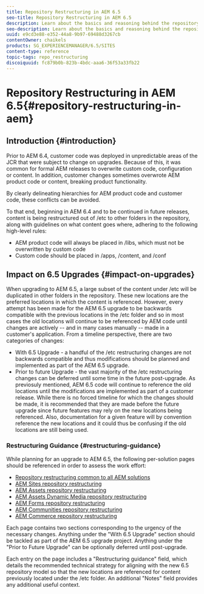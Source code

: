```yaml
---
title: Repository Restructuring in AEM 6.5
seo-title: Repository Restructuring in AEM 6.5
description: Learn about the basics and reasoning behind the repository restructuring in AEM 6.5
seo-description: Learn about the basics and reasoning behind the repository restructuring in AEM 6.5
uuid: e9cd3e88-e352-44a8-9b97-69488d3267cb
contentOwner: chaikels
products: SG_EXPERIENCEMANAGER/6.5/SITES
content-type: reference
topic-tags: repo_restructuring
discoiquuid: fc879b0b-823b-4bdc-aaa6-36f53a33fb22
---
```


# Repository Restructuring in AEM 6.5{#repository-restructuring-in-aem}

## Introduction {#introduction}

Prior to AEM 6.4, customer code was deployed in unpredictable areas of the JCR that were subject to change on upgrades. Because of this, it was common for formal AEM releases to overwrite custom code, configuration or content. In addition, customer changes sometimes overwrote AEM product code or content, breaking product functionality.

By clearly delineating hierarchies for AEM product code and customer code, these conflicts can be avoided.

To that end, beginning in AEM 6.4 and to be continued in future releases, content is being restructured out of /etc to other folders in the repository, along with guidelines on what content goes where, adhering to the following high-level rules:

* AEM product code will always be placed in /libs, which must not be overwritten by custom code
* Custom code should be placed in /apps, /content, and /conf

## Impact on 6.5 Upgrades {#impact-on-upgrades}

When upgrading to AEM 6.5, a large subset of the content under /etc will be duplicated in other folders in the repository. These new locations are the preferred locations in which the content is referenced. However, every attempt has been made for the AEM 6.5 upgrade to be backwards compatible with the previous locations in the /etc folder and so in most cases the old locations will continue to be referenced by AEM code until changes are actively -- and in many cases manually -- made in a customer's application. From a timeline perspective, there are two categories of changes:

* With 6.5 Upgrade - a handful of the /etc restructuring changes are not backwards compatible and thus modifications should be planned and implemented as part of the AEM 6.5 upgrade.
* Prior to future Upgrade - the vast majority of the /etc restructuring changes can be deferred until some time in the future post-upgrade. As previosuly mentioned, AEM 6.5 code will continue to reference the old locations until the modifications are implemented as part of a customer release. While there is no forced timeline for which the changes should be made, it is recommended that they are made before the future upgrade since future features may rely on the new locations being referenced. Also, documentation for a given feature will by convention reference the new locations and it could thus be confusing if the old locations are still being used.

### Restructuring Guidance {#restructuring-guidance}

While planning for an upgrade to AEM 6.5, the following per-solution pages should be referenced in order to assess the work effort:

* [Repository restructuring common to all AEM solutions](/help/sites-deploying/all-repository-restructuring-in-aem-6-4.md)
* [AEM Sites repository restructuring](/help/sites-deploying/sites-repository-restructuring-in-aem-6-4.md)
* [AEM Assets repository restructuring](/help/sites-deploying/assets-repository-restructuring-in-aem-6-4.md)
* [AEM Assets Dynamic Media repository restructuring](/help/sites-deploying/dynamicmedia-repository-restructuring-in-aem-6-4.md)
* [AEM Forms repository restructuring](/help/sites-deploying/forms-repository-restructuring-in-aem-6-4.md)
* [AEM Communities repository restructuring](/help/sites-deploying/communities-repository-restructuring-in-aem-6-4.md)
* [AEM Commerce repository restructuring](/help/sites-deploying/ecommerce-repository-restructuring-in-aem-6-4.md)

Each page contains two sections corresponding to the urgency of the necessary changes. Anything under the "With 6.5 Upgrade" section should be tackled as part of the AEM 6.5 upgrade project. Anything under the "Prior to Future Upgrade" can be optionally deferred until post-upgrade.

Each entry on the page includes a "Restructuring guidance" field, which details the recommended technical strategy for aligning with the new 6.5 repository  model so that the new locations are referenced for content previously located under the /etc folder. An additional "Notes" field provides any additional useful context.
